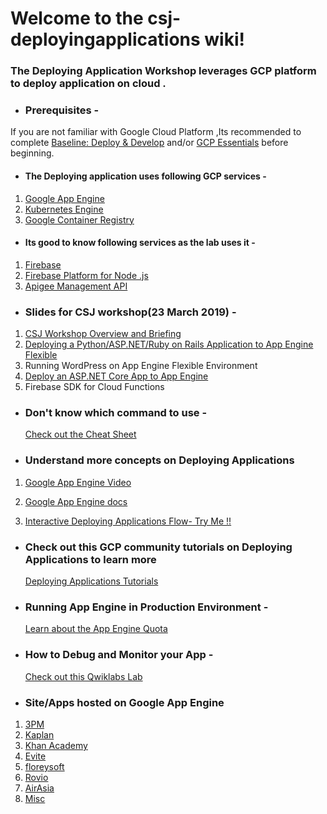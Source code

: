 # Welcome to the csj-deployingapplications wiki!

### The Deploying Application Workshop leverages GCP platform to deploy application on cloud .

* ### **Prerequisites** - 
If you are not familiar with Google Cloud Platform ,Its recommended to complete  [Baseline: Deploy & Develop](https://google.qwiklabs.com/quests/37) and/or [GCP Essentials](https://google.qwiklabs.com/quests/23) before beginning.

* #### The Deploying application uses following GCP services - 
1. [Google App Engine](https://cloud.google.com/appengine/)
2. [Kubernetes Engine](https://cloud.google.com/kubernetes-engine/)
3. [Google Container Registry](https://cloud.google.com/container-registry/)



* #### Its good to know following services as the lab uses it -
1. [Firebase](https://firebase.google.com/)
2. [Firebase Platform for Node .js ](https://firebase.google.com/products/)
3. [Apigee Management API](https://apigee.com/about/cp/api-management-gateway)

* ### Slides for CSJ workshop(23 March 2019) - 
1. [CSJ Workshop Overview and Briefing](https://drive.google.com/open?id=1Rv-3nugN_FCP6uty7QI4BeamvQ97Im2u)
2. [Deploying a Python/ASP.NET/Ruby on Rails Application to App Engine Flexible](https://drive.google.com/open?id=16aDjAhxyJQWJ1U5LSSE3tA_TghZAZIdMatIR47xuLOI)
3. Running WordPress on App Engine Flexible Environment
4. [Deploy an ASP.NET Core App to App Engine](https://drive.google.com/open?id=1ZYpKUnptVnmC6pdAr1Q8AZK8Kvv6oin1TTJAojvCLGc)
5. Firebase SDK for Cloud Functions

* ### Don't know which command to use - 
   [Check out the Cheat Sheet](https://docs.google.com/presentation/d/1u4sA6Es_DTsnXSrY3I20YE-UnCIVn2WVNs899Wc8uu8/edit?usp=sharing)

* ### Understand more concepts on Deploying Applications 
1.  [Google App Engine Video](https://www.youtube.com/watch?v=2PRciDpqpko&autoplay=1)

2.  [Google App Engine docs](https://cloud.google.com/appengine/)

3. [Interactive Deploying Applications Flow- Try Me !!](https://labfiles.linuxacademy.com/googlecloud/google-app-engine-deep-dive/index.html)

* ### Check out this GCP community tutorials on Deploying Applications to learn more 
   [Deploying Applications Tutorials](https://cloud.google.com/community/tutorials/)

* ### Running App Engine in Production Environment -
   [Learn about the App Engine Quota ](https://cloud.google.com/appengine/quotas)

* ### How to Debug and Monitor your App -
   [Check out this Qwiklabs Lab](https://google.qwiklabs.com/focuses/693?catalog_rank=%7B%22rank%22%3A1%2C%22num_filters%22%3A0%2C%22has_search%22%3Atrue%7D&parent=catalog&search_id=2195140)

* ### Site/Apps hosted on Google App Engine 
1. [3PM](https://cloud.google.com/customers/3pm/)
2. [Kaplan](https://cloudplatform.googleblog.com/2013/11/kaplan-builds-online-education-platform-kapx-with-google-app-engine.html)
3. [Khan Academy](https://cloudplatform.googleblog.com/2013/11/kaplan-builds-online-education-platform-kapx-with-google-app-engine.html)
4. [Evite](https://cloudplatform.googleblog.com/2013/12/google-compute-engine-and-app-engine-give-evite-freedom-to-expand-services-anytime.html)
5. [floreysoft](https://cloud.google.com/customers/floreysoft/)
6. [Rovio](https://cloud.google.com/files/Rovio.pdf)
7. [AirAsia](https://cloud.google.com/customers/airasia/)
8. [Misc](https://www.awwwards.com/websites/google-app-engine/)




